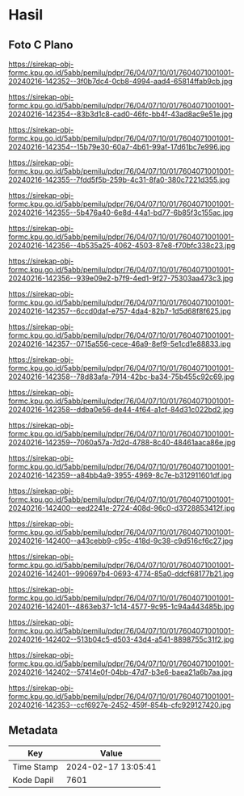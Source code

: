 # Hasil

## Foto C Plano

https://sirekap-obj-formc.kpu.go.id/5abb/pemilu/pdpr/76/04/07/10/01/7604071001001-20240216-142352--3f0b7dc4-0cb8-4994-aad4-65814ffab9cb.jpg

https://sirekap-obj-formc.kpu.go.id/5abb/pemilu/pdpr/76/04/07/10/01/7604071001001-20240216-142354--83b3d1c8-cad0-46fc-bb4f-43ad8ac9e51e.jpg

https://sirekap-obj-formc.kpu.go.id/5abb/pemilu/pdpr/76/04/07/10/01/7604071001001-20240216-142354--15b79e30-60a7-4b61-99af-17d61bc7e996.jpg

https://sirekap-obj-formc.kpu.go.id/5abb/pemilu/pdpr/76/04/07/10/01/7604071001001-20240216-142355--7fdd5f5b-259b-4c31-8fa0-380c7221d355.jpg

https://sirekap-obj-formc.kpu.go.id/5abb/pemilu/pdpr/76/04/07/10/01/7604071001001-20240216-142355--5b476a40-6e8d-44a1-bd77-6b85f3c155ac.jpg

https://sirekap-obj-formc.kpu.go.id/5abb/pemilu/pdpr/76/04/07/10/01/7604071001001-20240216-142356--4b535a25-4062-4503-87e8-f70bfc338c23.jpg

https://sirekap-obj-formc.kpu.go.id/5abb/pemilu/pdpr/76/04/07/10/01/7604071001001-20240216-142356--939e09e2-b7f9-4ed1-9f27-75303aa473c3.jpg

https://sirekap-obj-formc.kpu.go.id/5abb/pemilu/pdpr/76/04/07/10/01/7604071001001-20240216-142357--6ccd0daf-e757-4da4-82b7-1d5d68f8f625.jpg

https://sirekap-obj-formc.kpu.go.id/5abb/pemilu/pdpr/76/04/07/10/01/7604071001001-20240216-142357--0715a556-cece-46a9-8ef9-5e1cd1e88833.jpg

https://sirekap-obj-formc.kpu.go.id/5abb/pemilu/pdpr/76/04/07/10/01/7604071001001-20240216-142358--78d83afa-7914-42bc-ba34-75b455c92c69.jpg

https://sirekap-obj-formc.kpu.go.id/5abb/pemilu/pdpr/76/04/07/10/01/7604071001001-20240216-142358--ddba0e56-de44-4f64-a1cf-84d31c022bd2.jpg

https://sirekap-obj-formc.kpu.go.id/5abb/pemilu/pdpr/76/04/07/10/01/7604071001001-20240216-142359--7060a57a-7d2d-4788-8c40-48461aaca86e.jpg

https://sirekap-obj-formc.kpu.go.id/5abb/pemilu/pdpr/76/04/07/10/01/7604071001001-20240216-142359--a84bb4a9-3955-4969-8c7e-b312911601df.jpg

https://sirekap-obj-formc.kpu.go.id/5abb/pemilu/pdpr/76/04/07/10/01/7604071001001-20240216-142400--eed2241e-2724-408d-96c0-d3728853412f.jpg

https://sirekap-obj-formc.kpu.go.id/5abb/pemilu/pdpr/76/04/07/10/01/7604071001001-20240216-142400--a43cebb9-c95c-418d-9c38-c9d516cf6c27.jpg

https://sirekap-obj-formc.kpu.go.id/5abb/pemilu/pdpr/76/04/07/10/01/7604071001001-20240216-142401--990697b4-0693-4774-85a0-ddcf68177b21.jpg

https://sirekap-obj-formc.kpu.go.id/5abb/pemilu/pdpr/76/04/07/10/01/7604071001001-20240216-142401--4863eb37-1c14-4577-9c95-1c94a443485b.jpg

https://sirekap-obj-formc.kpu.go.id/5abb/pemilu/pdpr/76/04/07/10/01/7604071001001-20240216-142402--513b04c5-d503-43d4-a541-8898755c31f2.jpg

https://sirekap-obj-formc.kpu.go.id/5abb/pemilu/pdpr/76/04/07/10/01/7604071001001-20240216-142402--57414e0f-04bb-47d7-b3e6-baea21a6b7aa.jpg

https://sirekap-obj-formc.kpu.go.id/5abb/pemilu/pdpr/76/04/07/10/01/7604071001001-20240216-142353--ccf6927e-2452-459f-854b-cfc929127420.jpg


## Metadata

| Key        | Value               |
| ---------- | ------------------- |
| Time Stamp | 2024-02-17 13:05:41 |
| Kode Dapil | 7601                |



